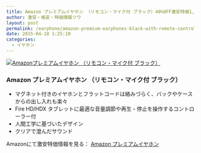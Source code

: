 ```yaml
---
title: Amazon プレミアムイヤホン （リモコン・マイク付 ブラック）40%0FF激安特価1,400円台！送料無料！
author: 激安・格安・特価情報ツウ
layout: post
permalink: /earphone/amazon-premium-earphones-black-with-remote-control-mic.html
date: 2015-04-18 1:25:10
categories:
  - イヤホン
---
```

<div class="img-bg2 img_L">
<a href="//www.amazon.co.jp/exec/obidos/ASIN/B00HWHTGOK/tokkajohotsu-22/ref=nosim/" name="amanatulink" target="_blank"><img src="//ecx.images-amazon.com/images/I/41OHX5o5CrL._SL160_.jpg" alt="Amazonプレミアムイヤホン （リモコン・マイク付 ブラック）" style="border: none;" /></a>
</div>

### Amazon プレミアムイヤホン （リモコン・マイク付 ブラック）

* マグネット付きのイヤホンとフラットコードは絡みづらく、バックやケースからの出し入れも楽々
* Fire HD/HDX タブレットに最適な音量調節や再生・停止を操作するコントローラー付
* 人間工学に基づいたデザイン
* クリアで澄んだサウンド

Amazonにて激安特価情報を見る： <span class="fs150p"><a href="//www.amazon.co.jp/exec/obidos/ASIN/B00HWHTGOK/tokkajohotsu-22/ref=nosim/" target="_blank">Amazon プレミアムイヤホン</a></span>
